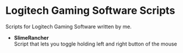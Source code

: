 # Logitech Gaming Software Scripts
Scripts for Logitech Gaming Software written by me.

* **SlimeRancher**  
	Script that lets you toggle holding left and right button of the mouse
